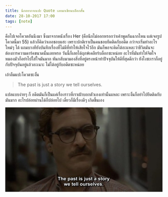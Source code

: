 ```yaml
---
title: นึกอยากจะแปะ Quote เลยมาเขียนบล็อกสั้น
date: 28-10-2017 17:00
tags: [note]
---
```


คือไปเจอโควตอันนึงมา ซึ่งมาจากหนังเรื่อง Her (คือนึกไม่ออกหรอกว่าเค้าพูดกันฉากไหน แต่เจอรูปโควตนี้มา 55) แล้วก็คิดว่าเออชอบแฮะ เพราะปกติเราเป็นคนชอบยึดติดกับอดีต กว่าจะเริ่มทำอะไรใหม่ๆ ได้ แถมบางทียังบันทึกเรื่องที่ไม่ดีที่ทำให้เสียใจไว้อีก มันก็พอจะคิดได้อะแหละว่าชีวิตมันจะต้องการความดาร์คขนาดนั้นเลยหรอ วันนี้ก็เลยได้ฤกษ์เคลียร์บล็อกซะหน่อย อะไรที่มันทำให้จิตใจหมองมัวก็อย่าไปใส่ใจมันมาก หันกลับมามองสิ่งที่อยู่ตรงหน้าทำปัจจุบันให้ดีที่สุดดีกว่า ยังไงซะเราก็อยู่กับปัจจุบันอยู่แล้วอะเนาะ ไม่ได้อยู่กับอดีตซะหน่อย

เอ้าลืมแปะโควตซะงั้น

> The past is just a story we tell ourselves.

แปลแบบง่ายๆ ก็ อดีตมันก็เป็นแค่เรื่องราวที่เราเฝ้าบอกตัวเองเท่านั้นแหละ เพราะงั้นก็อย่าไปยึดติดกับมันมาก อะไรปล่อยผ่านได้ก็ปล่อยไป เดี๋ยวก็มีเรื่องดีๆ เกิดขึ้นเอง

![The past is just a story we tell ourselves.](/images/pastisjust.jpg)